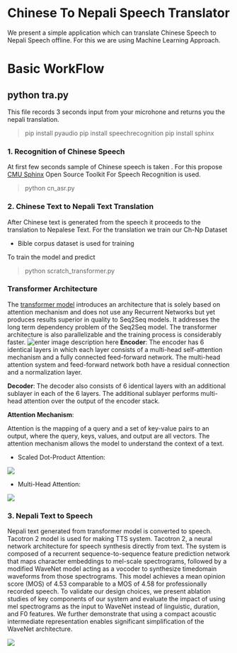 # Chinese To Nepali Speech Translator

We present a simple application which can translate Chinese Speech to Nepali Speech offline. For this we are using Machine Learning Approach.

# Basic WorkFlow

## python tra.py
This file records 3 seconds input from your microhone and returns you the nepali translation.
> pip install pyaudio
> pip install speechrecognition
> pip install sphinx
### 1. Recognition of Chinese Speech
At first few seconds sample of Chinese speech is taken . For this propose [CMU Sphinx](http://cmusphinx.sourceforge.net) Open Source Toolkit For Speech Recognition is used.

> python cn_asr.py

### 2. Chinese Text to Nepali Text Translation

After Chinese text is generated from the speech it proceeds to the translation to Nepalese Text. For the translation we train our Ch-Np Dataset 
 - Bible corpus dataset is used for training



 To train the model and predict
 > python scratch_transformer.py
 
### Transformer Architecture

The  [transformer model](https://arxiv.org/pdf/1706.03762.pdf)  introduces an architecture that is solely based on attention mechanism and does not use any Recurrent Networks but yet produces results superior in quality to Seq2Seq models. It addresses the long term dependency problem of the Seq2Seq model. The transformer architecture is also parallelizable and the training process is considerably faster.
![enter image description here](https://lh5.googleusercontent.com/2CPb5BSXNmw3Kyy8ge9JcJZJP0rm2udOX9yjqJcJZmqcAZhn6MV217jL0Vk3oIqzUE4bXGNY14hLk0jMNT5ICdEEZu4bXXWOSXAE2o-05cAjHYzfOP6xE4Af20hm_Szp7mHhbbFc)
**Encoder**: The encoder has 6 identical layers in which each layer consists of a multi-head self-attention mechanism and a fully connected feed-forward network. The multi-head attention system and feed-forward network both have a residual connection and a normalization layer.

**Decoder**: The decoder also consists of 6 identical layers with an additional sublayer in each of the 6 layers. The additional sublayer performs multi-head attention over the output of the encoder stack.

**Attention Mechanism**:

Attention is the mapping of a query and a set of key-value pairs to an output, where the query, keys, values, and output are all vectors. The attention mechanism allows the model to understand the context of a text.

-   Scaled Dot-Product Attention:

![](https://lh5.googleusercontent.com/C_WBeWIb7ZHZ9Efm-ee3u4PZ3-Eykowt2S0fiTom1GLKUsVvSTTSaYdMiRXvg5BQ_Jy7Rnv0zMXh5bKIZ34v6RxeTxOB8Kd9M21ReaPkgAQeg8qsOYZKyTNoSjGsMMWPvj8X8ZtB)

-   Multi-Head Attention:

![](https://lh6.googleusercontent.com/K_T6OFaDyWNN5Cq6Q2M_Um3VJ9B0W2QuaUTvcn8jj220t3qtg8IFTh1RidblbGtleGxQEwb9NWVJ4jyW5iTIS79mFNqhN4WYDufZ6NY6MrDbNsZ16OWqY2uya7CLC4YY2gkq5dCM)


### 3. Nepali Text to Speech

Nepali text generated from transformer model is converted to speech.
Tacotron 2 model is used for making TTS system.
Tacotron 2, a neural network architecture for speech synthesis directly from text. The system is composed of a recurrent sequence-to-sequence feature prediction network that maps character embeddings to mel-scale spectrograms, followed by a modified WaveNet model acting as a vocoder to synthesize timedomain waveforms from those spectrograms. This model achieves a mean opinion score (MOS) of 4.53 comparable to a MOS of 4.58 for professionally recorded speech. To validate our design choices, we present ablation studies of key components of our system and evaluate the impact of using mel spectrograms as the input to WaveNet instead of linguistic, duration, and F0 features. We further demonstrate that using a compact acoustic intermediate representation enables significant simplification of the WaveNet architecture.

![](https://3.bp.blogspot.com/-bjFYjr2Po2U/WjlNgrInWZI/AAAAAAAACSQ/tfdMAidI8O8EULlJgYoqRWWE9UGIENAkgCLcBGAs/s640/image1.png)


